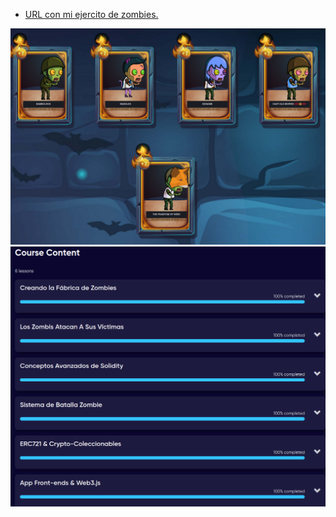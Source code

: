 * [URL con mi ejercito de zombies.](https://share.cryptozombies.io/es/lesson/6/share/The_Phantom_of_Web3?id=Y3p8NTk4NTU1)

![Alt text](image-1.png)
![Alt text](image.png)